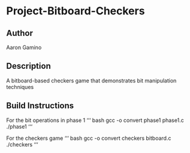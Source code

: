 # Project-Bitboard-Checkers

## Author
Aaron Gamino

## Description 
A bitboard-based checkers game that demonstrates bit manipulation techniques

## Build Instructions

For the bit operations in phase 1
‘‘‘
bash
gcc -o convert phase1 phase1.c
./phase1
‘‘‘

For the checkers game
‘‘‘
bash
gcc -o convert checkers bitboard.c
./checkers
‘‘‘



